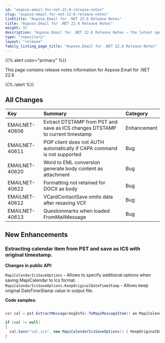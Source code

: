 ```yaml
---
id: "aspose-email-for-net-22-6-release-notes"
slug: "aspose-email-for-net-22-6-release-notes"
linktitle: "Aspose.Email for .NET 22.6 Release Notes"
title: "Aspose.Email for .NET 22.6 Release Notes"
weight: 35
description: "Aspose.Email for .NET 22.6 Release Notes – the latest updates and fixes."
type: "repository"
layout: "release"
family_listing_page_title: "Aspose.Email for .NET 22.6 Release Notes"
---
```


{{% alert color="primary" %}} 

This page contains release notes information for Aspose.Email for .NET 22.6

{{% /alert %}} 
## **All Changes**

|**Key**|**Summary**|**Category**|
| :- | :- | :- |
|EMAILNET-40606|Extract DTSTAMP from PST and save as ICS changes DTSTAMP to current timestamp|Enhancement|
|EMAILNET-40611|POP client does not AUTH automatically if CAPA command is not supported|Bug|
|EMAILNET-40620|Word to EML conversion generate body content as attachment|Bug|
|EMAILNET-40622|Formatting not retained for DOCX as body|Bug|
|EMAILNET-40612|VCardContactSave omits data after resaving VCF|Bug|
|EMAILNET-40613|Questionmarks when loaded FromMailMessage|Bug|


## **New Enhancements**


### **Extracting calendar item from PST and save as ICS with original timestamp.**

**Changes in public API:**

`MapiCalendarIcsSaveOptions` - Allows to specify additional options when saving MapiCalendar to Ics format.
`MapiCalendarIcsSaveOptions.KeepOriginalDateTimeStamp` - Allows keep original DateTimeStamp value in output file.

**Code samples:**

``` csharp

var cal = pst.ExtractMessage(msgInfo).ToMapiMessageItem() as MapiCalendar;

if (cal != null)
{
  cal.Save("cal.ics", new MapiCalendarIcsSaveOptions() { KeepOriginalDateTimeStamp = true});
}
```

